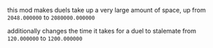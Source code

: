 this mod makes duels take up a very large amount of space, up from `2048.000000` to `2080000.000000` 

additionally changes the time it takes for a duel to stalemate from `120.000000` to `1200.000000`